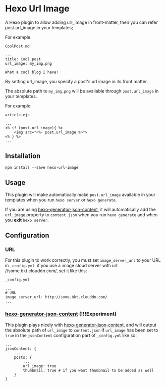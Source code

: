 # Hexo Url Image

A Hexo plugin to allow adding url_image in front-matter, then you can refer post.url_image in your templates;

For example:

`CoolPost.md`

	---
	title: Cool post
	url_image: my_img.png
	---
	What a cool blog I have!

By setting url_image, you specify a post's url image in its front matter.

The absolute path to `my_img.png` will be available through `post.url_image` in your templates.

For example:

`article.ejs`

	...
	<% if (post.url_image){ %>
        <img src="<%- post.url_image %>">
    <% } %>
    ...

## Installation
	npm install --save hexo-url-image
## Usage
This plugin will make automatically make `post.url_image` available in your templates when you run `hexo server` or `hexo generate`.

If you are using [hexo-generator-json-content](https://github.com/alexbruno/hexo-generator-json-content), it will automatically add the `url_image` property to `content.json` when you run `hexo generate` and when you __exit__ `hexo server`.
## Configuration
### URL
For this plugin to work correctly, you must set `image_server_url` to your URL in `_config.yml`. if you use a image cloud server with url //some.bkt.clouddn.com/,  set it like this:

`_config.yml`

    ...
    # URL
    image_server_url: http://some.bkt.clouddn.com/
    ...

### [hexo-generator-json-content](https://github.com/alexbruno/hexo-generator-json-content) (!!!Experiment)
This plugin plays nicely with [hexo-generator-json-content](https://github.com/alexbruno/hexo-generator-json-content), and will output the absolute path of `url_image` to `content.json` if `url_image` has been set to `true` in the `jsonContent` configuration part of `_config.yml` like so:

	...
    jsonContent: {
    	...
        posts: {
        	...
            url_image: true
            thumbnail: true # if you want thumbnail to be added as well
        }
    }
